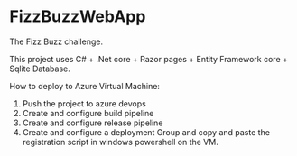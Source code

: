 # FizzBuzzWebApp

The Fizz Buzz challenge.

This project uses C# + .Net core + Razor pages + Entity Framework core + Sqlite Database.

How to deploy to Azure Virtual Machine:
1. Push the project to azure devops
2. Create and configure build pipeline
3. Create and configure release pipeline
4. Create and configure a deployment Group and copy and paste the registration script in windows powershell on the VM.

